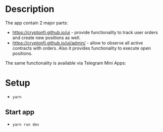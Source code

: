 # Description

The app contain 2 major parts:

-   https://cryptonfi.github.io/ui - provide functionality to track user orders and create new positions as well.
-   https://cryptonfi.github.io/ui/admin/ - allow to observe all active contracts with orders. Also it provides functionality
    to execute open positions.

The same functionality is available via Telegram Mini Apps:
<TBD>

# Setup

-   `yarn`

## Start app

-   `yarn run dev`
